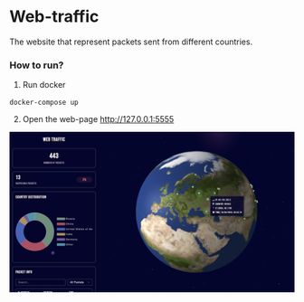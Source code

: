 # Web-traffic

The website that represent packets sent from different countries.

### How to run?

1. Run docker

```
docker-compose up
```

2. Open the web-page
   http://127.0.0.1:5555

![Alt text](images/demo.png)
